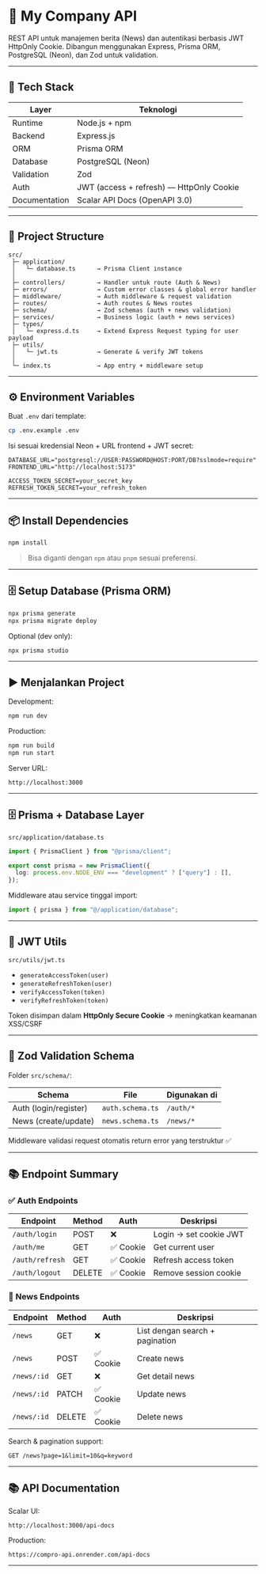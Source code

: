 # 🏢 My Company API

REST API untuk manajemen berita (News) dan autentikasi berbasis JWT HttpOnly Cookie.
Dibangun menggunakan Express, Prisma ORM, PostgreSQL (Neon), dan Zod untuk validation.

---

## 🚀 Tech Stack

| Layer         | Teknologi                                |
| ------------- | ---------------------------------------- |
| Runtime       | Node.js + npm                            |
| Backend       | Express.js                               |
| ORM           | Prisma ORM                               |
| Database      | PostgreSQL (Neon)                        |
| Validation    | Zod                                      |
| Auth          | JWT (access + refresh) — HttpOnly Cookie |
| Documentation | Scalar API Docs (OpenAPI 3.0)            |

---

## 📁 Project Structure

```
src/
 ├─ application/
 │   └─ database.ts      → Prisma Client instance
 │
 ├─ controllers/         → Handler untuk route (Auth & News)
 ├─ errors/              → Custom error classes & global error handler
 ├─ middleware/          → Auth middleware & request validation
 ├─ routes/              → Auth routes & News routes
 ├─ schema/              → Zod schemas (auth + news validation)
 ├─ services/            → Business logic (auth + news services)
 ├─ types/
 │   └─ express.d.ts     → Extend Express Request typing for user payload
 ├─ utils/
 │   └─ jwt.ts           → Generate & verify JWT tokens
 │
 └─ index.ts             → App entry + middleware setup
```

---

## ⚙️ Environment Variables

Buat `.env` dari template:

```sh
cp .env.example .env
```

Isi sesuai kredensial Neon + URL frontend + JWT secret:

```
DATABASE_URL="postgresql://USER:PASSWORD@HOST:PORT/DB?sslmode=require"
FRONTEND_URL="http://localhost:5173"

ACCESS_TOKEN_SECRET=your_secret_key
REFRESH_TOKEN_SECRET=your_refresh_token
```

---

## 📦 Install Dependencies

```sh
npm install
```

> Bisa diganti dengan `npm` atau `pnpm` sesuai preferensi.

---

## 🗄️ Setup Database (Prisma ORM)

```sh
npx prisma generate
npx prisma migrate deploy
```

Optional (dev only):

```sh
npx prisma studio
```

---

## ▶️ Menjalankan Project

Development:

```sh
npm run dev
```

Production:

```sh
npm run build
npm run start
```

Server URL:

```
http://localhost:3000
```

---

## 🗄️ Prisma + Database Layer

`src/application/database.ts`

```ts
import { PrismaClient } from "@prisma/client";

export const prisma = new PrismaClient({
  log: process.env.NODE_ENV === "development" ? ["query"] : [],
});
```

Middleware atau service tinggal import:

```ts
import { prisma } from "@/application/database";
```

---

## 🔐 JWT Utils

`src/utils/jwt.ts`

- `generateAccessToken(user)`
- `generateRefreshToken(user)`
- `verifyAccessToken(token)`
- `verifyRefreshToken(token)`

Token disimpan dalam **HttpOnly Secure Cookie** → meningkatkan keamanan XSS/CSRF

---

## 🧩 Zod Validation Schema

Folder `src/schema/`:

| Schema                | File             | Digunakan di |
| --------------------- | ---------------- | ------------ |
| Auth (login/register) | `auth.schema.ts` | `/auth/*`    |
| News (create/update)  | `news.schema.ts` | `/news/*`    |

Middleware validasi request otomatis return error yang terstruktur ✅

---

## 📚 Endpoint Summary

### ✅ Auth Endpoints

| Endpoint        | Method | Auth      | Deskripsi              |
| --------------- | ------ | --------- | ---------------------- |
| `/auth/login`   | POST   | ❌        | Login → set cookie JWT |
| `/auth/me`      | GET    | ✅ Cookie | Get current user       |
| `/auth/refresh` | GET    | ✅ Cookie | Refresh access token   |
| `/auth/logout`  | DELETE | ✅ Cookie | Remove session cookie  |

### 📰 News Endpoints

| Endpoint    | Method | Auth      | Deskripsi                       |
| ----------- | ------ | --------- | ------------------------------- |
| `/news`     | GET    | ❌        | List dengan search + pagination |
| `/news`     | POST   | ✅ Cookie | Create news                     |
| `/news/:id` | GET    | ❌        | Get detail news                 |
| `/news/:id` | PATCH  | ✅ Cookie | Update news                     |
| `/news/:id` | DELETE | ✅ Cookie | Delete news                     |

Search & pagination support:

```
GET /news?page=1&limit=10&q=keyword
```

---

## 📚 API Documentation

Scalar UI:

```
http://localhost:3000/api-docs
```

Production:

```
https://compro-api.onrender.com/api-docs
```

---
